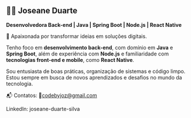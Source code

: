 ## 👩‍💻 Joseane Duarte

**Desenvolvedora Back-end | Java | Spring Boot | Node.js | React Native**

🌟 Apaixonada por transformar ideias em soluções digitais.

Tenho foco em **desenvolvimento back-end**, com domínio em **Java** e **Spring Boot**, além de experiência com **Node.js** e familiaridade com **tecnologias front-end e mobile**, como **React Native**.

Sou entusiasta de boas práticas, organização de sistemas e código limpo. Estou sempre em busca de novos aprendizados e desafios no mundo da tecnologia.

📬 Contatos: 
📧codebyjoz@gmail.com  

LinkedIn: joseane-duarte-silva
